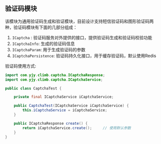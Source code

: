 ## 验证码模块

该模块为通用验证码生成和验证模块，目前设计支持短信验证码和图形验证码两种，验证码模块有下面的几部分组成：
1. `ICaptcha` : 验证码服务对外提供的接口，提供验证码生成和验证码校验功能
2. `ICaptchaInfo`: 生成的验证码信息
3. `ICaptchaParam`: 用于生成验证码的参数
4. `ICaptchaPersistence`: 验证码持久化接口，用于缓存验证码，默认使用Redis

验证码使用方式:

```java
import com.yjy.climb.captcha.ICaptchaResponse;
import com.yjy.climb.captcha.ICaptchaService;

public class CaptchaTest {

	private final ICaptchaService iCaptchaService;

	public CaptchaTest(ICaptchaService iCaptchaService) {
		this.iCaptchaService = iCaptchaService;
	}

	public ICaptchaResponse create() {
		return iCaptchaService.create();     // 使用默认参数
	}
}


```
